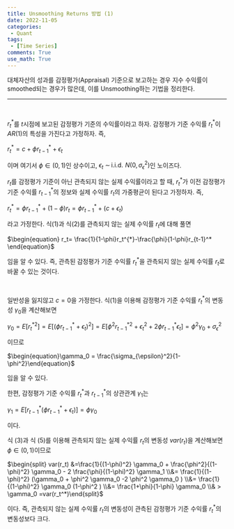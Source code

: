 ```yaml
---
title: Unsmoothing Returns 방법 (1)
date: 2022-11-05
categories:
 - Quant
tags:
 - [Time Series]
comments: True
use_math: True
---
```


대체자산의 성과를 감정평가(Appraisal) 기준으로 보고하는 경우 지수 수익률이 smoothed되는 경우가 많은데, 이를 Unsmoothing하는 기법을 정리한다.

***

<br>

$r_t^*$를 $t$시점에 보고된 감정평가 기준의 수익률이라고 하자. 감정평가 기준 수익률 $r_t^{*}$이 $AR(1)$의 특성을 가진다고 가정하자. 즉,

 $\begin{equation} r_t^{*} = c+ \phi r_{t-1}^{*}+\epsilon_t \end{equation}$

이며 여기서 $\phi \in (0, 1)$인 상수이고, $\epsilon_t \:\sim \,  \text{i.i.d.} \, \,N(0, \sigma_{\epsilon}^2)$인 노이즈다. 

$r_t$를 감정평가 기준이 아닌 관측되지 않는 실제 수익률이라고 할 때, $r_t^*$가 이전 감정평가 기준 수익률 $r_{t-1}^*$의 정보와 실제 수익률 $r_t$의 가중평균이 된다고 가정하자. 즉,

$\begin{equation} r_t^* = \phi r_{t-1}^*+(1-\phi)r_t=\phi r_{t-1}^{*}+(c+\epsilon_t) \end{equation}$

라고 가정한다. 식(1)과 식(2)를 관측되지 않는 실제 수익률 $r_t$에 대해 풀면

$\begin{equation} r_t= \frac{1}{1-\phi}r_t^{*}-\frac{\phi}{1-\phi}r_{t-1}^* \end{equation}$

임을 알 수 있다. 즉, 관측된 감정평가 기준 수익률 $r_{t}^{*}$을 관측되지 않는 실제 수익률 $r_t$로 바꿀 수 있는 것이다.

<br>

일반성을 잃지않고 $c=0$을 가정한다. 식(1)을 이용해 감정평가 기준 수익률 $r_t^{*}$의 변동성 $\gamma_0$을 계산해보면

$\gamma_0=E\left[ {r_t^*}^2 \right]=E\left[ (\phi r_{t-1}^{*}+\epsilon_t)^2 \right]=E\left[ \phi^2 {r_{t-1}^{*}}^2 +{\epsilon_t}^2+2\phi r_{t-1}^{*} \epsilon_t \right]= \phi^2 \gamma_0+\sigma_{\epsilon}^2$

이므로

$\begin{equation}\gamma_0 = \frac{\sigma_{\epsilon}^2}{1-\phi^2}\end{equation}$

임을 알 수 있다. 

한편, 감정평가 기준 수익률 $r_t^{*}$과 $r_{t-1}^*$의 상관관계 $\gamma_1$는

$\begin{equation}\gamma_1=E\left[  r_{t-1}^{*}(\phi r_{t-1}^{*}+\epsilon_t) \right]=\phi \gamma_0\end{equation}$

이다.

식 (3)과 식 (5)를 이용해 관측되지 않는 실제 수익률 $r_t$의 변동성 $var(r_t)$을 계산해보면 $\phi \in (0, 1)$이므로

$\begin{split} var(r_t) &=\frac{1}{(1-\phi)^2} \gamma_0 + \frac{\phi^2}{(1-\phi)^2} \gamma_0 - 2 \frac{\phi}{(1-\phi)^2} \gamma_1 \\&= \frac{1}{(1-\phi)^2} (\gamma_0 + \phi^2 \gamma_0 -2 \phi^2 \gamma_0 ) \\&= \frac{1}{(1-\phi)^2} \gamma_0 (1-\phi^2 ) \\&= \frac{1+\phi}{1-\phi} \gamma_0 \\& > \gamma_0 =var(r_t^*)\end{split}$

이다. 즉, 관측되지 않는 실제 수익률 $r_t$의 변동성이 관측된 감정평가 기준 수익률 $r_t^*$의 변동성보다 크다.









